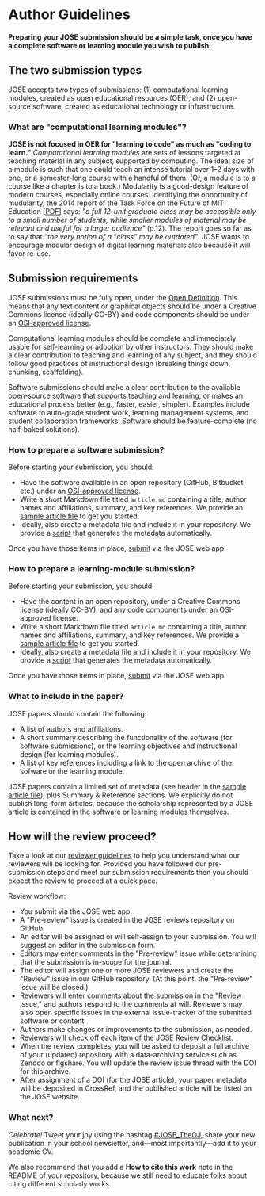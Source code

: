 # Author Guidelines

#### Preparing your JOSE submission should be a simple task, once you have a complete software or learning module you wish to publish.

## The two submission types

JOSE accepts two types of submissions: (1) computational learning modules, created as open educational resources (OER), and (2) open-source software, created as educational technology or infrastructure.

### What are "computational learning modules"?

**JOSE is not focused in OER for "learning to code" as much as "coding to learn."**
_Computational learning modules_ are sets of lessons targeted at teaching material in any subject, supported by computing. 
The ideal size of a module is such that one could teach an intense tutorial over 1–2 days with one, or a semester-long course with a handful of them.
(Or, a module is to a course like a chapter is to a book.)
Modularity is a good-design feature of modern courses, especially online courses.
Identifying the opportunity of mudularity, the 2014 report of the Task Force on the Future of MIT Education [[PDF](http://web.mit.edu/future-report/TaskForceFinal_July28.pdf)] says:
_"a full 12-unit graduate class may be accessible only to a small number of students, while smaller modules of material may be relevant and useful for a larger audience"_ (p.12).
The report goes so far as to say that _"the very notion of a "class" may be outdated"_.
JOSE wants to encourage modular design of digital learning materials also because it will favor re-use.

## Submission requirements

JOSE submissions must be fully open, under the [Open Definition](http://opendefinition.org). This means that any text content or graphical objects should be under a Creative Commons license (ideally CC-BY) and code components should be under an [OSI-approved license](https://opensource.org/licenses).

Computational learning modules should be complete and immediately usable for self-learning or adoption by other instructors. They should make a clear contribution to teaching and learning of any subject, and they should follow good practices of instructional design (breaking things down, chunking, scaffolding).

Software submissions should make a clear contribution to the available open-source software that supports teaching and learning, or makes an educational process better (e.g., faster, easier, simpler). Examples include software to auto-grade student work, learning management systems, and student collaboration frameworks. Software should be feature-complete (no half-baked solutions).

### How to prepare a software submission?

Before starting your submission, you should:

* Have the software available in an open repository (GitHub, Bitbucket etc.) under an [OSI-approved license](https://opensource.org/licenses).
* Write a short Markdown file titled `article.md`  containing a title, author names and affiliations, summary, and key references. We provide an [sample article file](https://github.com/arfon/fidgit/tree/master/paper) to get you started.
* Ideally, also create a metadata file and include it in your repository. We provide a [script](https://gist.github.com/arfon/478b2ed49e11f984d6fb) that generates the metadata automatically.

Once you have those items in place, [submit](http://jose.theoj.org) via the JOSE web app.

### How to prepare a learning-module submission?

Before starting your submission, you should:

* Have the content in an open repository, under a Creative Commons license (ideally CC-BY), and any code components under an OSI-approved license.
* Write a short Markdown file titled `article.md`  containing a title, author names and affiliations, summary, and key references. We provide a [sample article file](https://github.com/arfon/fidgit/tree/master/paper) to get you started.
* Ideally, also create a metadata file and include it in your repository. We provide a [script](https://gist.github.com/arfon/478b2ed49e11f984d6fb) that generates the metadata automatically.

Once you have those items in place, [submit](http://jose.theoj.org) via the JOSE web app.

### What to include in the paper?

JOSE papers should contain the following:

* A list of authors and affiliations.
* A short summary describing the functionality of the software (for software submissions), or the learning objectives and instructional design (for learning modules).
* A list of key references including a link to the open archive of the sofware or the learning module.

JOSE papers contain a limited set of metadata (see header in the [sample article file](https://github.com/arfon/fidgit/tree/master/paper)), plus Summary & Reference sections. We explicitly do not publish long-form articles, because the scholarship represented by a JOSE article is contained in the software or learning modules themselves. 


## How will the review proceed?

Take a look at our [reviewer guidelines]() to help you understand what our reviewers will be looking for. Provided you have followed our pre-submission steps and meet our submission requirements then you should expect the review to proceed at a quick pace.

Review workflow:

* You submit via the JOSE web app.
* A "Pre-review" issue is created in the JOSE reviews repository on GitHub.
* An editor will be assigned or will self-assign to your submission. You will suggest an editor in the submission form.
* Editors may enter comments in the "Pre-review" issue while determining that the submission is in-scope for the journal.
* The editor will assign one or more JOSE reviewers and create the "Review" issue in our GitHub repository. (At this point, the "Pre-review" issue will be closed.)
* Reviewers will enter comments about the submission in the "Review issue," and authors respond to the comments at will. Reviewers may also open specific issues in the external issue-tracker of the submitted software or content.
* Authors make changes or improvements to the submission, as needed.
* Reviewers will check off each item of the JOSE Review Checklist.
* When the review completes, you will be asked to deposit a full archive of your (updated) repository with a data-archiving service such as Zenodo or figshare. You will update the review issue thread with the DOI for this archive.
* After assignment of a DOI (for the JOSE article), your paper metadata will be deposited in CrossRef, and the published article will be listed on the JOSE website.

### What next?

_Celebrate!_ Tweet your joy using the hashtag [#JOSE_TheOJ](https://twitter.com/hashtag/JOSE_theoj?src=hash), share your new publication in your school newsletter, and—most importantly—add it to your academic CV.

We also recommend that you add a **How to cite this work** note in the README of your repository, because we still need to educate folks about citing different scholarly works. 
